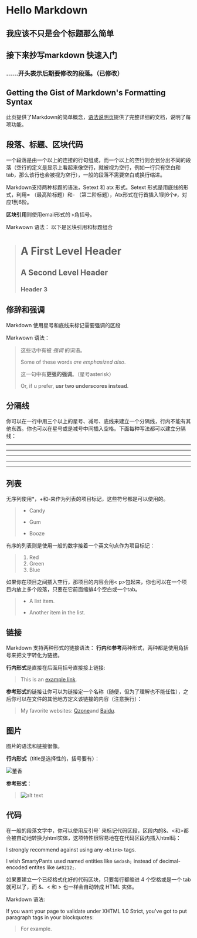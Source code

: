 # Hello Markdown
## 我应该不只是会个标题那么简单
## 接下来抄写markdown 快速入门
### ……开头表示后期要修改的段落。（已修改）
## Getting the Gist of Markdown's Formatting Syntax
此页提供了Markdown的简单概念，[语法说明页](https://www.appinn.com/markdown/index.html "markdowm syntax")提供了完整详细的文档，说明了每项功能。

## 段落、标题、区块代码
一个段落是由一个以上的连接的行句组成，而一个以上的空行则会划分出不同的段落（空行的定义是显示上看起来像空行，就被视为空行，例如一行只有空白和tab，那么该行也会被视为空行），一般的段落不需要空白或换行缩进。

Markdown支持两种标题的语法，Setext 和 atx 形式。Setext 形式是用底线的形式，利用= （最高阶标题）和- （第二阶标题），Atx形式在行首插入1到6个`#`，对应1到6阶。

**区块引用**则使用email形式的 `>`角括号。

Markwown 语法：
以下是区块引用和标题组合
> A First Level Header
> ===
> A Second Level Header
> -
> ### Header 3
## 修辞和强调
Markdown 使用星号和底线来标记需要强调的区段

Markwown 语法：
> 这些话中有被 *强调* 的词语。
> 
> Some of these words _are emphasized also_.
>
> 这一句中有**更强的强调**。（星号asterisk）
>
>Or, if u prefer, __usr two underscores instead__.
## 分隔线

你可以在一行中用三个以上的星号、减号、底线来建立一个分隔线，行内不能有其他东西。你也可以在星号或是减号中间插入空格。下面每种写法都可以建立分隔线：

* * *

***

*****

- - -

-----------


## 列表
无序列使用*，+和-来作为列表的项目标记，这些符号都是可以使用的。
>* Candy
>+ Gum
>- Booze

有序的列表则是使用一般的数字接着一个英文句点作为项目标记：
>1. Red
>2. Green
>3. Blue

如果你在项目之间插入空行，那项目的内容会用< p>包起来，你也可以在一个项目内放上多个段落，只要在它前面缩排4个空白或一个tab。
>* A list item.
><p With multiple paragraphs.>
>
>* Another item in the list.

## 链接
Markdown 支持两种形式的链接语法： **行内**和**参考**两种形式，两种都是使用角括号来把文字转化为链接。

**行内形式**是直接在后面用括号直接接上链接:
> This is an [example link](http://baidu.com "baidu").

**参考形式**的链接让你可以为链接定一个名称（随便，但为了理解也不能任性），之后你可以在文件的其他地方定义该链接的内容（注意换行）：
>My favorite  websites: [Qzone][qzone]and [Baidu][2]. 
>
>[qzone]: https://user.qzone.qq.com/1179855517/ "qq空间"
>[2]:www.baidu.com "baidu"

## 图片
图片的语法和链接很像。

**行内形式**（title是选择性的，括号要有）：

 ![董香](C:\Users\wssysh\Pictures\Screenshots\董香.png "董香")

**参考形式**：

>![alt text][id]
>
>[id]: C:\Users\wssysh\Pictures\lovewallpaper\test68 "Title"

## 代码
在一般的段落文字中，你可以使用反引号` 来标记代码区段，区段内的&、<和>都会被自动地转换为html实体，这项特性很容易地在在代码区段内插入html码：

I strongly recommend against using any `<blink>` tags.

I wish SmartyPants used named entities like `&mdash;`
instead of decimal-encoded entites like `&#8212;`.

如果要建立一个已经格式化好的代码区块，只要每行都缩进 4 个空格或是一个 tab 就可以了，而 &、< 和 > 也一样会自动转成 HTML 实体。

Markdown 语法:

If you want your page to validate under XHTML 1.0 Strict,
you've got to put paragraph tags in your blockquotes:

<blockquote>
<p>For example.</p>
</blockquote>
